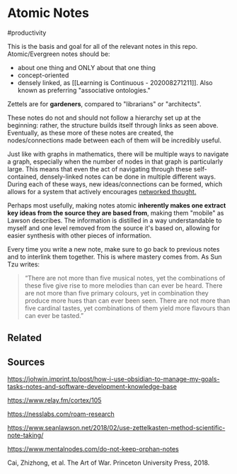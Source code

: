 # Atomic Notes
#productivity 

This is the basis and goal for all of the relevant notes in this repo. Atomic/Evergreen notes should be:
* about one thing and ONLY about that one thing
* concept-oriented
* densely linked, as [[Learning is Continuous - 202008271211]]. Also known as preferring "associative ontologies."

Zettels are for **gardeners**, compared to "librarians" or "architects". 

These notes do not and should not follow a hierarchy set up at the beginning: rather, the structure builds itself through links as seen above. Eventually, as these more of these notes are created, the nodes/connections made between each of them will be incredibly useful. 

Just like with graphs in mathematics, there will be multiple ways to navigate a graph, especially when the number of nodes in that graph is particularly large. This means that even the act of navigating through these self-contained, densely-linked notes can be done in multiple different ways. During each of these ways, new ideas/connections can be formed, which allows for a system that actively encourages [networked thought.](https://nesslabs.com/roam-research)

Perhaps most usefully, making notes atomic **inherently makes one extract key ideas from the source they are based from**, making them "mobile" as Lawson describes. The information is distilled in a way understandable to myself and one level removed from the source it's based on, allowing for easier synthesis with other pieces of information. 

Every time you write a new note, make sure to go back to previous notes and to interlink them together. This is where mastery comes from. As Sun Tzu writes:

> “There are not more than five musical notes, yet the combinations of these five give rise to more melodies than can ever be heard. 
> </n>
> There are not more than five primary colours, yet in combination they produce more hues than can ever been seen.
> </n>
> There are not more than five cardinal tastes, yet combinations of them yield more flavours than can ever be tasted.”


## Related

## Sources

https://johwin.imprint.to/post/how-i-use-obsidian-to-manage-my-goals-tasks-notes-and-software-development-knowledge-base

https://www.relay.fm/cortex/105

https://nesslabs.com/roam-research

https://www.seanlawson.net/2018/02/use-zettelkasten-method-scientific-note-taking/

https://www.mentalnodes.com/do-not-keep-orphan-notes

Cai, Zhizhong, et al. The Art of War. Princeton University Press, 2018.

